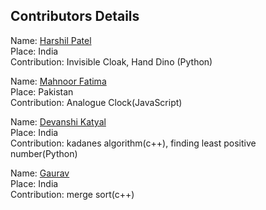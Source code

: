 ## Contributors Details


Name: [Harshil Patel](https://github.com/its-harshil) <br/>
Place: India <br/>
Contribution: Invisible Cloak, Hand Dino (Python)<br/>



Name: [Mahnoor Fatima](https://github.com/Mahnoor123-Fatima) <br/>
Place: Pakistan <br/>
Contribution: Analogue Clock(JavaScript)<br/>


Name: [Devanshi Katyal](https://github.com/devanshi-katyal) <br/>
Place: India <br/>
Contribution: kadanes algorithm(c++), finding least positive number(Python)<br/>

Name: [Gaurav ](https://github.com/gaurav101b) <br/>
Place: India <br/>
Contribution: merge sort(c++)<br/>


